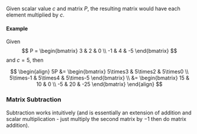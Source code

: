 Given scalar value $c$ and matrix $P$, the resulting matrix would have each element multiplied by $c$.

#### Example
Given
$$
P =
	\begin{bmatrix}
	3 & 2 & 0 \\
	-1 & 4 & -5
	\end{bmatrix}
$$
and $c = 5$, then

$$
\begin{align}
5P &=
	\begin{bmatrix}
	5\times3 & 5\times2 & 5\times0 \\
	5\times-1 & 5\times4 & 5\times-5
	\end{bmatrix} \\
&=
	\begin{bmatrix}
	15 & 10 & 0 \\
	-5 & 20 & -25
	\end{bmatrix}
\end{align}
$$

### Matrix Subtraction
Subtraction works intuitively (and is essentially an extension of addition and scalar multiplication - just multiply the second matrix by $-1$ then do matrix addition).